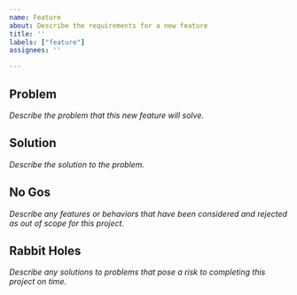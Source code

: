 ```yaml
---
name: Feature
about: Describe the requirements for a new feature
title: ''
labels: ["feature"]
assignees: ''

---
```


## Problem

_Describe the problem that this new feature will solve._

## Solution

_Describe the solution to the problem._

## No Gos

_Describe any features or behaviors that have been considered and rejected as out of scope for this project._

## Rabbit Holes

_Describe any solutions to problems that pose a risk to completing this project on time._
